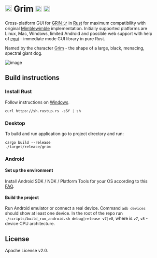 # <img height="22" src="https://github.com/ardocrat/grim/blob/master/android/app/src/main/ic_launcher-playstore.png?raw=true"> Grim <img height="20" src="https://github.com/mimblewimble/site/blob/master/assets/images/grin-logo.png?raw=true"> <img height="20" src="https://github.com/ardocrat/grim/blob/master/img/logo.png?raw=true">
Cross-platform GUI for [GRiN ツ](https://grin.mw) in [Rust](https://www.rust-lang.org/) 
for maximum compatibility with original [Mimblewimble](https://github.com/mimblewimble/grin) implementation.
Initially supported platforms are Linux, Mac, Windows, limited Android and possible web support with help of [egui](https://github.com/emilk/egui) - immediate mode GUI library in pure Rust.

Named by the character [Grim](http://harrypotter.wikia.com/wiki/Grim) - the shape of a large, black, menacing, spectral giant dog.

![image](https://github.com/user-attachments/assets/a925b1c8-02c9-4b08-b888-0315d11138b6)


## Build instructions
### Install Rust

Follow instructions on [Windows](https://forge.rust-lang.org/infra/other-installation-methods.html).

`curl https://sh.rustup.rs -sSf | sh`

### Desktop

To build and run application go to project directory and run:

```
cargo build --release
./target/release/grim
```

### Android
#### Set up the environment

Install Android SDK / NDK / Platform Tools for your OS according to this [FAQ](https://github.com/codepath/android_guides/wiki/installing-android-sdk-tools).

#### Build the project
Run Android emulator or connect a real device. Command `adb devices` should show at least one device.
In the root of the repo run `./scripts/build_run_android.sh debug|release v7|v8`, where is `v7`, `v8` - device CPU architecture.

## License

Apache License v2.0.
